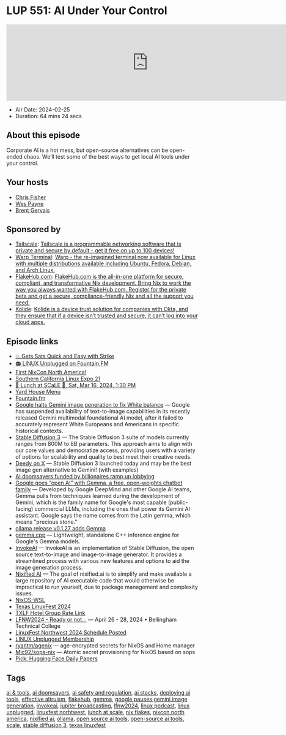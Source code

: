# LUP 551: AI Under Your Control

<iframe src="https://player.fireside.fm/v2/RUkczH-V+-Ae7IlRB?theme=dark" width="740" height="200" frameborder="0" scrolling="no"></iframe>

* Air Date: 2024-02-25
* Duration: 64 mins 24 secs

## About this episode

Corporate AI is a hot mess, but open-source alternatives can be open-ended chaos. We’ll test some of the best ways to get local AI tools under your control.

## Your hosts
* [Chris Fisher](https://linuxunplugged.com/hosts/chrislas)
* [Wes Payne](https://linuxunplugged.com/hosts/wes)
* [Brent Gervais](https://linuxunplugged.com/hosts/brent)

## Sponsored by

  * [Tailscale](http://tailscale.com/linuxunplugged): [Tailscale is a programmable networking software that is private and secure by default - get it free on up to 100 devices!](http://tailscale.com/linuxunplugged)
  * [Warp Terminal](https://warp.dev/linux-terminal): [Warp - the re-imagined terminal now available for Linux with multiple distributions available including Ubuntu, Fedora, Debian, and Arch Linux.](https://warp.dev/linux-terminal)
  * [FlakeHub.com](https://determinate.systems/unplugged): [FlakeHub.com is the all-in-one platform for secure, compliant, and transformative Nix development. Bring Nix to work the way you always wanted with FlakeHub.com. Register for the private beta and get a secure, compliance-friendly Nix and all the support you need.](https://determinate.systems/unplugged)
  * [Kolide](https://kolide.com/unplugged): [Kolide is a device trust solution for companies with Okta, and they ensure that if a device isn’t trusted and secure, it can’t log into your cloud apps.](https://kolide.com/unplugged)



## Episode links

  * [💥 Gets Sats Quick and Easy with Strike](https://strike.me/ "💥 Gets Sats Quick and Easy with Strike")
  * [📻 LINUX Unplugged on Fountain.FM](https://www.fountain.fm/show/dWiuBeqpDSM86AwXRXov "📻 LINUX Unplugged on Fountain.FM")
  * [First NixCon North America!](https://discourse.nixos.org/t/announcing-first-nixcon-north-america/35874 "First NixCon North America!")
  * [Southern California Linux Expo 21](https://www.socallinuxexpo.org/scale/21x "Southern California Linux Expo 21")
  * [🍔 Lunch at SCaLE 🍇, Sat, Mar 16, 2024, 1:30 PM](https://www.meetup.com/jupiterbroadcasting/events/298780542 "🍔 Lunch at SCaLE 🍇, Sat, Mar 16, 2024, 1:30 PM")
  * [Yard House Menu](https://www.yardhouse.com/menu/starters/apps?setRestaurant=8307&cmpid=br:yh_ag:ie_ch:dry_ca:YHGMB_sn:gmb_gt:pasadena-ca-8307_pl:menu_rd:1006 "Yard House Menu")
  * [Fountain.fm](http://fountain.fm/ "Fountain.fm")
  * [Google halts Gemini image generation to fix White balance](https://www.theregister.com/2024/02/23/google_suspends_gemini/ "Google halts Gemini image generation to fix White balance") — Google has suspended availability of text-to-image capabilities in its recently released Gemini multimodal foundational AI model, after it failed to accurately represent White Europeans and Americans in specific historical contexts. 
  * [Stable Diffusion 3](https://stability.ai/news/stable-diffusion-3 "Stable Diffusion 3") — The Stable Diffusion 3 suite of models currently ranges from 800M to 8B parameters. This approach aims to align with our core values and democratize access, providing users with a variety of options for scalability and quality to best meet their creative needs. 
  * [Deedy on X](https://twitter.com/debarghya_das/status/1760873374174302447 "Deedy on X") — Stable Diffusion 3 launched today and may be the best image gen alternative to Gemini! (with examples)
  * [AI doomsayers funded by billionaires ramp up lobbying](https://www.politico.com/news/2024/02/23/ai-safety-washington-lobbying-00142783 "AI doomsayers funded by billionaires ramp up lobbying")
  * [Google goes “open AI” with Gemma, a free, open-weights chatbot family](https://arstechnica.com/information-technology/2024/02/google-goes-open-ai-with-gemma-a-free-open-weights-chatbot-family/ "Google goes “open AI” with Gemma, a free, open-weights chatbot family") — Developed by Google DeepMind and other Google AI teams, Gemma pulls from techniques learned during the development of Gemini, which is the family name for Google's most capable (public-facing) commercial LLMs, including the ones that power its Gemini AI assistant. Google says the name comes from the Latin gemma, which means "precious stone." 
  * [ollama release v0.1.27 adds Gemma](https://github.com/ollama/ollama/releases/tag/v0.1.27 "ollama release v0.1.27 adds Gemma")
  * [gemma.cpp](https://github.com/google/gemma.cpp "gemma.cpp") — Lightweight, standalone C++ inference engine for Google's Gemma models. 
  * [InvokeAI](https://invoke-ai.github.io/InvokeAI/ "InvokeAI") — InvokeAI is an implementation of Stable Diffusion, the open source text-to-image and image-to-image generator. It provides a streamlined process with various new features and options to aid the image generation process. 
  * [Nixified AI](https://nixified.ai/ "Nixified AI") — The goal of nixified.ai is to simplify and make available a large repository of AI executable code that would otherwise be impractical to run yourself, due to package management and complexity issues. 
  * [NixOS-WSL](https://github.com/nix-community/NixOS-WSL "NixOS-WSL")
  * [Texas LinuxFest 2024](https://2024.texaslinuxfest.org/ "Texas LinuxFest 2024")
  * [TXLF Hotel Group Rate Link](https://www.hilton.com/en/attend-my-event/auslkes-lin-008655fc-a007-41c6-8d04-0d79e5b68ea6/ "TXLF Hotel Group Rate Link")
  * [LFNW2024 - Ready or not…](https://linuxfestnorthwest.org/ "LFNW2024 - Ready or not…") — April 26 - 28, 2024 • Bellingham Technical College 
  * [LinuxFest Northwest 2024 Schedule Posted](https://lfnw2024.sessionize.com/ "LinuxFest Northwest 2024 Schedule Posted")
  * [LINUX Unplugged Membership](http://linuxunplugged.com/membership "LINUX Unplugged Membership")
  * [ryantm/agenix](https://github.com/ryantm/agenix "ryantm/agenix") — age-encrypted secrets for NixOS and Home manager 
  * [Mic92/sops-nix](https://github.com/Mic92/sops-nix "Mic92/sops-nix") — Atomic secret provisioning for NixOS based on sops 
  * [Pick: Hugging Face Daily Papers](https://huggingface.co/papers "Pick: Hugging Face Daily Papers")



## Tags

[ai & tools](https://linuxunplugged.com/tags/ai%20&%20tools), [ai doomsayers](https://linuxunplugged.com/tags/ai%20doomsayers), [ai safety and regulation](https://linuxunplugged.com/tags/ai%20safety%20and%20regulation), [ai stacks](https://linuxunplugged.com/tags/ai%20stacks), [deploying ai tools](https://linuxunplugged.com/tags/deploying%20ai%20tools), [effective altruism](https://linuxunplugged.com/tags/effective%20altruism), [flakehub](https://linuxunplugged.com/tags/flakehub), [gemma](https://linuxunplugged.com/tags/gemma), [google pauses gemini image generation](https://linuxunplugged.com/tags/google%20pauses%20gemini%20image%20generation), [invokeai](https://linuxunplugged.com/tags/invokeai), [jupiter broadcasting](https://linuxunplugged.com/tags/jupiter%20broadcasting), [lfnw2024](https://linuxunplugged.com/tags/lfnw2024), [linux podcast](https://linuxunplugged.com/tags/linux%20podcast), [linux unplugged](https://linuxunplugged.com/tags/linux%20unplugged), [linuxfest norhtwest](https://linuxunplugged.com/tags/linuxfest%20norhtwest), [lunch at scale](https://linuxunplugged.com/tags/lunch%20at%20scale), [nix flakes](https://linuxunplugged.com/tags/nix%20flakes), [nixcon north america](https://linuxunplugged.com/tags/nixcon%20north%20america), [nixified ai](https://linuxunplugged.com/tags/nixified%20ai), [ollama](https://linuxunplugged.com/tags/ollama), [open source ai tools](https://linuxunplugged.com/tags/open%20source%20ai%20tools), [open-source ai tools](https://linuxunplugged.com/tags/open-source%20ai%20tools), [scale](https://linuxunplugged.com/tags/scale), [stable diffusion 3](https://linuxunplugged.com/tags/stable%20diffusion%203), [texas linuxfest](https://linuxunplugged.com/tags/texas%20linuxfest)